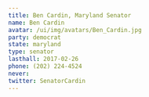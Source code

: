 ```yaml
---
title: Ben Cardin, Maryland Senator
name: Ben Cardin
avatar: /ui/img/avatars/Ben_Cardin.jpg
party: democrat
state: maryland
type: senator
lasthall: 2017-02-26
phone: (202) 224-4524
never: 
twitter: SenatorCardin
---
```

